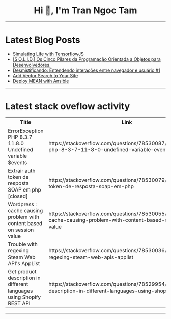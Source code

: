 <h1 align="center">Hi 👋, I'm Tran Ngoc Tam</h1>

---

# Latest Blog Posts 
<!-- BLOG-POST-LIST:START -->
- [Simulating Life with TensorflowJS](https://dev.to/jgracie52/simulating-life-with-tensorflowjs-4cah)
- [[S.O.L.I.D.] Os Cinco Pilares da Programação Orientada a Objetos para Desenvolvedores.](https://dev.to/dsb88/solid-os-cinco-pilares-da-programacao-orientada-a-objetos-para-desenvolvedores-2lph)
- [Desmistificando: Entendendo interações entre navegador e usuário #1](https://dev.to/cavalcanteyury/desmistificando-entendendo-interacoes-entre-navegador-e-usuario-1-250c)
- [Add Vector Search to Your Site](https://dev.to/bengreenberg/add-vector-search-to-your-site-2c73)
- [Deploy MEAN with Ansible](https://dev.to/arielro85/deploy-mean-with-ansible-3h9a)
<!-- BLOG-POST-LIST:END -->

---

# Latest stack oveflow activity
<table>
  <tr><th>Title</th><th>Link</th></tr>
  <!-- STACKOVERFLOW:START --><tr><td>ErrorException PHP 8.3.7 11.8.0 Undefined variable $events</td><td>https://stackoverflow.com/questions/78530087/errorexception-php-8-3-7-11-8-0-undefined-variable-events</td></tr><tr><td>Extrair auth token de resposta SOAP em php [closed]</td><td>https://stackoverflow.com/questions/78530079/extrair-auth-token-de-resposta-soap-em-php</td></tr><tr><td>Wordpress : cache causing problem with content based on session value</td><td>https://stackoverflow.com/questions/78530055/wordpress-cache-causing-problem-with-content-based-on-session-value</td></tr><tr><td>Trouble with regexing Steam Web API&#39;s AppList</td><td>https://stackoverflow.com/questions/78530036/trouble-with-regexing-steam-web-apis-applist</td></tr><tr><td>Get product description in different languages using Shopify REST API</td><td>https://stackoverflow.com/questions/78529954/get-product-description-in-different-languages-using-shopify-rest-api</td></tr><!-- STACKOVERFLOW:END -->
</table>

---


